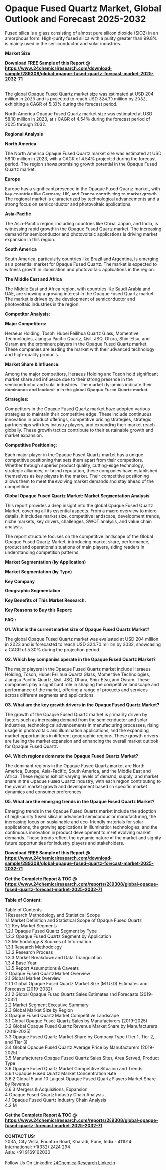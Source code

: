 <h1>Opaque Fused Quartz Market, Global Outlook and Forecast 2025-2032</h1><p>Fused silica is a glass consisting of almost pure silicon dioxide (SiO2) in an amorphous form. High-purity fused silica with a purity greater than 99.8% is mainly used in the semiconductor and solar industries.</p><p>
<strong>Market Size</strong></p><p>
</p><div><b>Download FREE Sample of this Report @ 
            <a href="https://www.24chemicalresearch.com/download-sample/289308/global-opaque-fused-quartz-forecast-market-2025-2032-71">
            https://www.24chemicalresearch.com/download-sample/289308/global-opaque-fused-quartz-forecast-market-2025-2032-71</a></b></div><br><p>The global Opaque Fused Quartz market size was estimated at USD 204 million in 2023 and is projected to reach USD 324.70 million by 2032, exhibiting a CAGR of 5.30% during the forecast period.</p><p>
</p><p>North America Opaque Fused Quartz market size was estimated at USD 58.10 million in 2023, at a CAGR of 4.54% during the forecast period of 2025 through 2032.</p><p>
</p><p><strong>Regional Analysis</strong></p><p>
<strong>North America</strong></p><p>
</p><p>The North America Opaque Fused Quartz market size was estimated at USD 58.10 million in 2023, with a CAGR of 4.54% projected during the forecast period. The region shows promising growth potential in the Opaque Fused Quartz market.</p><p>
<strong>Europe</strong></p><p>
</p><p>Europe has a significant presence in the Opaque Fused Quartz market, with key countries like Germany, UK, and France contributing to market growth. The regional market is characterized by technological advancements and a strong focus on semiconductor and photovoltaic applications.</p><p>
<strong>Asia-Pacific</strong></p><p>
</p><p>The Asia-Pacific region, including countries like China, Japan, and India, is witnessing rapid growth in the Opaque Fused Quartz market. The increasing demand for semiconductor and photovoltaic applications is driving market expansion in this region.</p><p>
<strong>South America</strong></p><p>
</p><p>South America, particularly countries like Brazil and Argentina, is emerging as a potential market for Opaque Fused Quartz. The market is expected to witness growth in illumination and photovoltaic applications in the region.</p><p>
<strong>The Middle East and Africa</strong></p><p>
</p><p>The Middle East and Africa region, with countries like Saudi Arabia and UAE, are showing a growing interest in the Opaque Fused Quartz market. The market is driven by the development of semiconductor and photovoltaic industries in the region.</p><p>
<strong>Competitor Analysis:</strong></p><p>
<strong>Major Competitors:</strong></p><p>
</p><p>Heraeus Holding, Tosoh, Hubei Feilihua Quartz Glass, Momentive Technologies, Jiangsu Pacific Quartz, Qsil, JSQ, Ohara, Shin-Etsu, and Osram are the prominent players in the Opaque Fused Quartz market. These companies are leading the market with their advanced technology and high-quality products.</p><p>
<strong>Market Share &amp; Influence:</strong></p><p>
</p><p>Among the major competitors, Heraeus Holding and Tosoh hold significant market share and influence due to their strong presence in the semiconductor and solar industries. The market dynamics indicate their dominance and leadership in the global Opaque Fused Quartz market.</p><p>
<strong>Strategies:</strong></p><p>
</p><p>Competitors in the Opaque Fused Quartz market have adopted various strategies to maintain their competitive edge. These include continuous innovation in product offerings, competitive pricing strategies, strategic partnerships with key industry players, and expanding their market reach globally. These growth tactics contribute to their sustainable growth and market expansion.</p><p>
<strong>Competitive Positioning:</strong></p><p>
</p><p>Each major player in the Opaque Fused Quartz market has a unique competitive positioning that sets them apart from their competitors. Whether through superior product quality, cutting-edge technology, strategic alliances, or brand reputation, these companies have established themselves as key players in the market. Their competitive positioning allows them to meet the evolving market demands and stay ahead of the competition.</p><p>
<strong>Global Opaque Fused Quartz Market: Market Segmentation Analysis</strong></p><p>
</p><p>This report provides a deep insight into the global Opaque Fused Quartz Market, covering all its essential aspects. From a macro overview to micro details, it includes market size, competitive landscape, development trends, niche markets, key drivers, challenges, SWOT analysis, and value chain analysis.</p><p>
</p><p>The report structure focuses on the competitive landscape of the Global Opaque Fused Quartz Market, introducing market share, performance, product and operational situations of main players, aiding readers in understanding competition patterns.</p><p>
<strong>Market Segmentation (by Application)</strong></p><p>
</p><p>
<strong>Market Segmentation (by Type)</strong></p><p>
</p><p>
<strong>Key Company</strong></p><p>
</p><p>
<strong>Geographic Segmentation</strong></p><p>
</p><p>
<strong>Key Benefits of This Market Research:</strong></p><p>
</p><p>
<strong>Key Reasons to Buy this Report:</strong></p><p>
</p><p>
<strong>FAQ :</strong></p><p>
<strong>01. What is the current market size of Opaque Fused Quartz Market?</strong></p><p>
</p><p>The global Opaque Fused Quartz market was evaluated at USD 204 million in 2023 and is forecasted to reach USD 324.70 million by 2032, showcasing a CAGR of 5.30% during the projection period. </p><p>
<strong>02. Which key companies operate in the Opaque Fused Quartz Market?</strong></p><p>
</p><p>The major players in the Opaque Fused Quartz market include Heraeus Holding, Tosoh, Hubei Feilihua Quartz Glass, Momentive Technologies, Jiangsu Pacific Quartz, Qsil, JSQ, Ohara, Shin-Etsu, and Osram. These companies play a significant role in shaping the competitive landscape and performance of the market, offering a range of products and services across different segments and applications.</p><p>
<strong>03. What are the key growth drivers in the Opaque Fused Quartz Market?</strong></p><p>
</p><p>The growth of the Opaque Fused Quartz market is primarily driven by factors such as increasing demand from the semiconductor and solar industries, technological advancements in manufacturing processes, rising usage in photovoltaic and illumination applications, and the expanding market opportunities in different geographic regions. These growth drivers are fueling the market expansion and enhancing the overall market outlook for Opaque Fused Quartz.</p><p>
<strong>04. Which regions dominate the Opaque Fused Quartz Market?</strong></p><p>
</p><p>The dominant regions in the Opaque Fused Quartz market are North America, Europe, Asia-Pacific, South America, and the Middle East and Africa. These regions exhibit varying levels of demand, supply, and market share in the Opaque Fused Quartz industry, with each region contributing to the overall market growth and development based on specific market dynamics and consumer preferences.</p><p>
<strong>05. What are the emerging trends in the Opaque Fused Quartz Market?</strong></p><p>
</p><p>Emerging trends in the Opaque Fused Quartz market include the adoption of high-purity fused silica in advanced semiconductor manufacturing, the increasing focus on sustainable and eco-friendly materials for solar applications, the growing applications in illumination technologies, and the continuous innovation in product development to meet evolving market demands. These trends reflect the dynamic nature of the market and signify future opportunities for industry players and stakeholders.</p><div><b>Download FREE Sample of this Report @ 
            <a href="https://www.24chemicalresearch.com/download-sample/289308/global-opaque-fused-quartz-forecast-market-2025-2032-71">
            https://www.24chemicalresearch.com/download-sample/289308/global-opaque-fused-quartz-forecast-market-2025-2032-71</a></b></div><br><div><b>Get the Complete Report & TOC @ 
            <a href="https://www.24chemicalresearch.com/reports/289308/global-opaque-fused-quartz-forecast-market-2025-2032-71">
            https://www.24chemicalresearch.com/reports/289308/global-opaque-fused-quartz-forecast-market-2025-2032-71</a></b></div><br>
            <b>Table of Content:</b><p>Table of Contents<br />
1 Research Methodology and Statistical Scope<br />
1.1 Market Definition and Statistical Scope of Opaque Fused Quartz<br />
1.2 Key Market Segments<br />
1.2.1 Opaque Fused Quartz Segment by Type<br />
1.2.2 Opaque Fused Quartz Segment by Application<br />
1.3 Methodology & Sources of Information<br />
1.3.1 Research Methodology<br />
1.3.2 Research Process<br />
1.3.3 Market Breakdown and Data Triangulation<br />
1.3.4 Base Year<br />
1.3.5 Report Assumptions & Caveats<br />
2 Opaque Fused Quartz Market Overview<br />
2.1 Global Market Overview<br />
2.1.1 Global Opaque Fused Quartz Market Size (M USD) Estimates and Forecasts (2019-2032)<br />
2.1.2 Global Opaque Fused Quartz Sales Estimates and Forecasts (2019-2032)<br />
2.2 Market Segment Executive Summary<br />
2.3 Global Market Size by Region<br />
3 Opaque Fused Quartz Market Competitive Landscape<br />
3.1 Global Opaque Fused Quartz Sales by Manufacturers (2019-2025)<br />
3.2 Global Opaque Fused Quartz Revenue Market Share by Manufacturers (2019-2025)<br />
3.3 Opaque Fused Quartz Market Share by Company Type (Tier 1, Tier 2, and Tier 3)<br />
3.4 Global Opaque Fused Quartz Average Price by Manufacturers (2019-2025)<br />
3.5 Manufacturers Opaque Fused Quartz Sales Sites, Area Served, Product Type<br />
3.6 Opaque Fused Quartz Market Competitive Situation and Trends<br />
3.6.1 Opaque Fused Quartz Market Concentration Rate<br />
3.6.2 Global 5 and 10 Largest Opaque Fused Quartz Players Market Share by Revenue<br />
3.6.3 Mergers & Acquisitions, Expansion<br />
4 Opaque Fused Quartz Industry Chain Analysis<br />
4.1 Opaque Fused Quartz Industry Chain Analysis<br />
4.2 M</p><div><b>Get the Complete Report & TOC @ 
            <a href="https://www.24chemicalresearch.com/reports/289308/global-opaque-fused-quartz-forecast-market-2025-2032-71">
            https://www.24chemicalresearch.com/reports/289308/global-opaque-fused-quartz-forecast-market-2025-2032-71</a></b></div><br><b>CONTACT US:</b><br>
            203A, City Vista, Fountain Road, Kharadi, Pune, India - 411014<br>
            International: +1(332) 2424 294<br>
            Asia: +91 9169162030 <br><br>
            Follow Us On LinkedIn: <a href="https://www.linkedin.com/company/24chemicalresearch/">24ChemicalResearch LinkedIn</a>